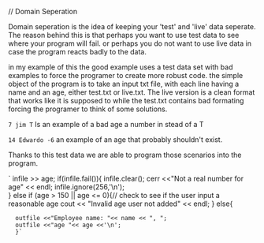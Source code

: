 // Domain Seperation

Domain seperation is the idea of keeping your 'test' and 'live' data seperate. The reason behind this is that perhaps you
want to use test data to see where your program will fail. or perhaps you do not want to use live data in case the program 
reacts badly to the data.

in my example of this the good example uses a test data set with bad examples to force the programer to create more robust code.
the simple object of the program is to take an input txt file, with each line having a name and an age, either test.txt or live.txt. The live version is a clean format that works like it is supposed to while the test.txt contains bad formating forcing the programer to think of some solutions.

`7 jim T` Is an example of a bad age a number in stead of a T
 
`14 Edwardo -6` an example of an age that probably shouldn't exist. 

Thanks to this test data we are able to program those scenarios into the program.

`     infile >> age;
    if(infile.fail()){
         infile.clear();
         cerr <<"Not a real number for age" << endl;
         infile.ignore(256,'\n');         
      }
      else if (age > 150 || age <= 0){// check to see if the user input a reasonable age
         cout << "Invalid age user not added" << endl;
      }
      else{

      outfile <<"Employee name: "<< name << ", ";    
      outfile <<"age "<< age <<'\n';
      }`
